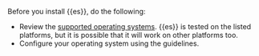 Before you install {{es}}, do the following: 

* Review the [supported operating systems](https://www.elastic.co/support/matrix). {{es}} is tested on the listed platforms, but it is possible that it will work on other platforms too.
* Configure your operating system using the [](/deploy-manage/deploy/self-managed/important-system-configuration.md) guidelines.